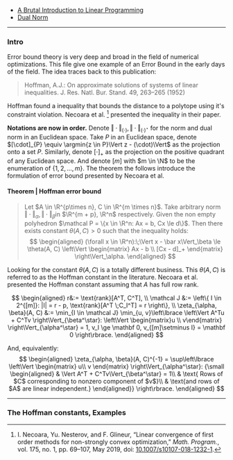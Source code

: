 - [A Brutal Introduction to Linear Programming](../AMATH%20514%20Combinatorics%20Optimizations/A%20Brutal%20Introduction%20to%20Linear%20Programming.md)
- [Dual Norm](Background/Dual%20Norm.md)

---
### **Intro**

Error bound theory is very deep and broad in the field of numerical optimizations. 
This file give one example of an Error Bound in the early days of the field. 
The idea traces back to this publication: 
> Hoffman, A.J.: On approximate solutions of systems of linear inequalities. J. Res. Natl. Bur. Stand. 49, 263–265 (1952)

Hoffman found a inequality that bounds the distance to a polytope using it's constraint violation. 
Necoara et al. [^1] presented the inequality in their paper. 

**Notations are now in order.**
Denote $\Vert \cdot\Vert_{(\cdot)}, \Vert \cdot\Vert_{(\cdot)^\star}$ for the norm and dual norm in an Euclidean space. 
Take $P$ in an Euclidean space, denote $[\cdot]_{P} \equiv \argmin{z \in P}\Vert z - (\cdot)\Vert$ as the projection onto a set $P$. 
Similarly, denote $[\cdot]_+$ as the projection on the positive quadrant of any Euclidean space. 
And denote $[m]$ with $m \in \N$ to be the enumeration of $\{1, 2, \ldots, m\}$. 
The theorem the follows introduce the formulation of error bound presented by Necoara et al. 

#### **Theorem | Hoffman error bound**
> Let $A \in \R^{p\times n}, C \in \R^{m \times n}$. 
> Take arbitrary norm $\Vert \cdot\Vert_\alpha, \Vert \cdot\Vert_\beta$in $\R^{m + p}, \R^n$ respectively. 
> Given the non empty polyhedron $\mathcal P = \{x \in \R^n: Ax = b, Cx \le d\}$. 
> Then there exists constant $\theta(A, C) > 0$ such that the inequality holds: 
> $$
> \begin{aligned}
>     (\forall x \in \R^n):\;\Vert x - \bar x\Vert_\beta \le \theta(A, C) 
>     \left\Vert
>         \begin{matrix}
>             Ax - b \\ [Cx - d]_+
>         \end{matrix}
>     \right\Vert_\alpha. 
> \end{aligned}
> $$

Looking for the constant $\theta(A, C)$ is a totally different business. 
This $\theta(A, C)$ is referred to as the Hoffman constant in the literature. 
Necoara et al. presented the Hoffman constant assuming that $A$ has full row rank. 

$$
\begin{aligned}
    r&:= \text{rank}[A^T, C^T], 
    \\
    \mathcal J &:= 
    \left\{
        I \in 2^{[m]}: |I| = r - p, \text{rank}[A^T \;C_I^T] = r
    \right\}, 
    \\
    \zeta_{\alpha, \beta}(A, C) &:= 
    \min_{I \in \mathcal J} \min_{u, v}\left\lbrace
        \left\Vert
            A^Tu + C^Tv
        \right\Vert_{\beta^\star}:
        \left\Vert
            \begin{matrix}u \\ v\end{matrix}
        \right\Vert_{\alpha^\star} = 1, 
        v_I \ge \mathbf 0, v_{[m]\setminus I} = \mathbf 0
    \right\rbrace. 
\end{aligned}
$$

And, equivalently: 
$$
\begin{aligned}
    \zeta_{\alpha, \beta}(A, C)^{-1} = \sup\left\lbrace
        \left\Vert
            \begin{matrix}
                u\\ v
            \end{matrix}
        \right\Vert_{\alpha^\star}: 
        {\small \begin{aligned}
            & \Vert A^T + C^Tv\Vert_{\beta^\star} = 1\\
            & \text{ Rows of $C$ corresponding to nonzero component of $v$}\\
            & \text{and rows of $A$ are linear independent.}
        \end{aligned}}
    \right\rbrace.
\end{aligned}
$$



---
### **The Hoffman constants, Examples**




[^1]: I. Necoara, Yu. Nesterov, and F. Glineur, “Linear convergence of first order methods for non-strongly convex optimization,” _Math. Program._, vol. 175, no. 1, pp. 69–107, May 2019, doi: [10.1007/s10107-018-1232-1](https://doi.org/10.1007/s10107-018-1232-1).


